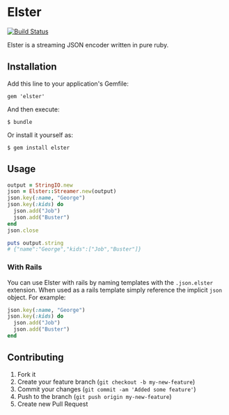 # Elster

[![Build Status](https://travis-ci.org/bigjason/elster.png)](https://travis-ci.org/bigjason/elster)

Elster is a streaming JSON encoder written in pure ruby.

## Installation

Add this line to your application's Gemfile:

    gem 'elster'

And then execute:

    $ bundle

Or install it yourself as:

    $ gem install elster

## Usage

``` ruby
output = StringIO.new
json = Elster::Streamer.new(output)
json.key(:name, "George")
json.key(:kids) do
  json.add("Job")
  json.add("Buster")
end
json.close

puts output.string
# {"name":"George","kids":["Job","Buster"]}
```

### With Rails

You can use Elster with rails by naming templates with the `.json.elster`
extension.  When used as a rails template simply reference the implicit `json`
object.  For example:

``` ruby
json.key(:name, "George")
json.key(:kids) do
  json.add("Job")
  json.add("Buster")
end
```

## Contributing

1. Fork it
2. Create your feature branch (`git checkout -b my-new-feature`)
3. Commit your changes (`git commit -am 'Added some feature'`)
4. Push to the branch (`git push origin my-new-feature`)
5. Create new Pull Request
